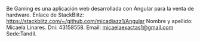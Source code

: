 Be Gaming es una aplicación web desarrollada con Angular para la venta de hardware.
Enlace de StackBlitz: https://stackblitz.com/~/github.com/micadiazz1/Angular
Nombre y apellido: Micaela Linares.
Dni: 43158558.
Email: micaelaexactas1@gmail.com
Sede:Tandil.
